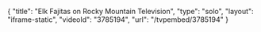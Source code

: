 {
    "title": "Elk Fajitas on Rocky Mountain Television",
    "type": "solo",
    "layout": "iframe-static",
    "videoId": "3785194",
    "url": "\/tvpembed\/3785194"
}